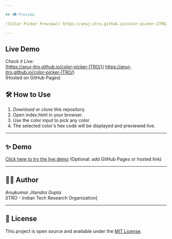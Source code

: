 ```yaml
---

## 📷 Preview

![Color Picker Preview]( https://anuj-itro.github.io/color-picker-ITRO/)

---
```

## Live Demo

*Check it Live:*  
 [https://anuj-itro.github.io/color-picker-ITRO/]( https://anuj-itro.github.io/color-picker-ITRO/)  
(Hosted on GitHub Pages)

## 🛠 How to Use

1. *Download or clone* this repository.
2. Open index.html in your browser.
3. Use the color input to pick any color.
4. The selected color's hex code will be displayed and previewed live.

---

## ✨ Demo

[Click here to try the live demo](#) (Optional: add GitHub Pages or hosted link)

---

## 🧑‍💻 Author

*Anujkumar Jitendra Gupta*  
[ITRO - Indian Tech Research Organization]

---

## 📄 License

This project is open source and available under the [MIT License](LICENSE).
